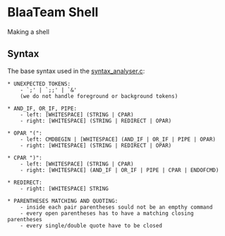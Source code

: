 # BlaaTeam Shell
Making a shell

## Syntax
The base syntax used in the [syntax_analyser.c](/src/syntax_analyser/syntax_analyser.c):
```
* UNEXPECTED TOKENS:
	- `;' | `;;' | `&'
	(we do not handle foreground or background tokens)

* AND_IF, OR_IF, PIPE:
	- left: [WHITESPACE] (STRING | CPAR)
	- right: [WHITESPACE] (STRING | REDIRECT | OPAR)

* OPAR "(":
	- left: CMDBEGIN | [WHITESPACE] (AND_IF | OR_IF | PIPE | OPAR)
	- right: [WHITESPACE] (STRING | REDIRECT | OPAR)

* CPAR ")":
	- left: [WHITESPACE] (STRING | CPAR)
	- right: [WHITESPACE] (AND_IF | OR_IF | PIPE | CPAR | ENDOFCMD)

* REDIRECT:
	- right: [WHITESPACE] STRING

* PARENTHESES MATCHING AND QUOTING:
	- inside each pair parentheses sould not be an empthy command
	- every open parentheses has to have a matching closing parentheses
	- every single/double quote have to be closed
```